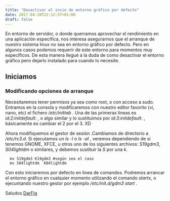 ```yaml
---
title: "Desactivar el incio de entorno gráfico por defecto"
date: 2017-04-28T22:12:57+01:00
draft: false
---
```


En entorno de servidor, o donde querramos aprovechar el rendimiento en una aplicación
específica, nos interesa asegurarnos que el arranque de nuestro sistema linux no sea
en entorno gráfico por defecto. Pero en algunos casos podemos requerir de este entorno
para momentos muy específicos. De esta manera llegué a la duda de como desactivar el
entorno gráfico pero dejarlo instalado para cuando lo necesite.

## Iniciamos
### Modificando opciones de arranque

Necesitaremos tener permisos ya sea como root, o con acceso a sudo.
Entramos en la consola y modificaremos con nuestro editor favorito (vi, nano, etc)
el fichero */etc/inittab* .
Una de las primeras lineas es *id:2:initdefault:* , o algo similar y lo sustituimos
por  *id:3:initdefault:* , básicamente es cambiar el 2 por el 3. XD

Ahora modifiquemos el gestor de sesión .Cambiamos de directorio a */etc/rc3.d*.
Si ejecutamos un *ls -l* o  *ls -al* , veremos dependiendo de si tenemos GNOME, XFCE,
u otros uno de los siguientes archivos: *S19gdm3*, *S04lightdm* o similares, y debemos
sustituir la *S* por una *k*.

```shell
  mv S19gdm3 K19gdm3 #según sea el caso
  mv S04lightdm  K04lightdm

```
Con esto iniciaremos por defecto en linea de comandos. Podremos arrancar el entorno
gráfico en cualquier momento utilizando el comando *startx*, o ejecuntando nuestro gestor
por ejemplo */etc/init.d/gdm3 start* .




Saludos
[DarFig](https://github.com/DarFig)
